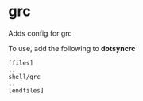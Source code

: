 grc
===

Adds config for grc

To use, add the following to **dotsyncrc**

    [files]
    ..
    shell/grc
    ..
    [endfiles]

